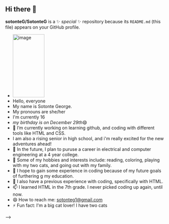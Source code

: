 ## Hi there 👋
**sotonteG/SotonteG** is a ✨ _special_ ✨ repository because its `README.md` (this file) appears on your GitHub profile.
- <img width="100" height="200" alt="image" src="https://github.com/user-attachments/assets/0511a4d0-f900-416a-afb6-e164ff3daeb6" />
- Hello, everyone
- My name is Sotonte George.
- My pronouns are she/her
- I'm currently 16 
- *my birthday is on December 29th*😄 
- 🔭 I’m currently working on learning github, and coding with different tools like HTML and CSS. 
- I am also a rising senior in high school, and i'm really excited for the new adventures ahead!
- 🌱 In the future, I plan to puruse a career in electrical and computer engineering at a 4 year college.
- 👯 Some of my hobbies and interests include: reading, coloring, playing with my two cats, and going out with my family.
- 🤔 I hope to gain some experience in coding because of my future goals of furthering g my education.
- 💬 I also have a previous experience with coding, specifically with HTML.
- 📫 I learned HTML in the 7th grade. I never picked coding up again, until now. 
- 😄 How to reach me: sotonteg1@gmail.com
- ⚡ Fun fact: I'm a big cat lover! I have two cats

-->
